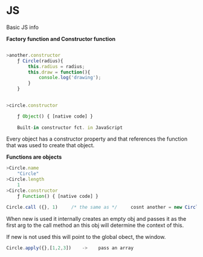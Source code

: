 # JS

Basic JS info

**Factory function and Constructor function**

```javascript

>another.constructor
    ƒ Circle(radius){
        this.radius = radius;
        this.draw = function(){
            console.log('drawing');
        }
    }
```

```javascript
  
>circle.constructor

    ƒ Object() { [native code] }
    
    Built-in constructor fct. in JavaScript
```
Every object has a constructor property and that references the function that was used to create that object.

**Functions are objects**

```javascript
>Circle.name
    "Circle"
>Circle.length
    1
>Circle.constructor
    ƒ Function() { [native code] }
```

```javascript
Circle.call ({}, 1)     /* the same as */     cosnt another = new Circle(1);
```
When new is used it internally creates an empty obj and passes it as the first arg to the call method an this obj will determine the context of this.

If new is not used this will point to the global obect, the window. 
```javascript
Circle.apply({},[1,2,3])    ->    pass an array 
```